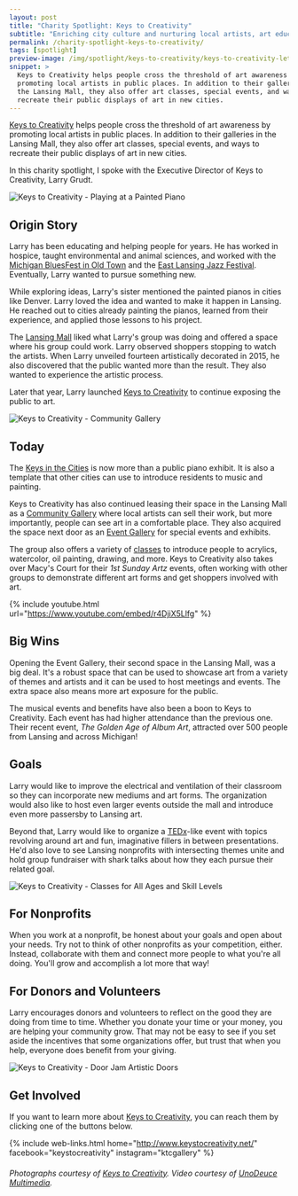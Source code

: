 ```yaml
---
layout: post
title: "Charity Spotlight: Keys to Creativity"
subtitle: "Enriching city culture and nurturing local artists, art education, and leadership."
permalink: /charity-spotlight-keys-to-creativity/
tags: [spotlight]
preview-image: /img/spotlight/keys-to-creativity/keys-to-creativity-lets-play.jpg
snippet: >
  Keys to Creativity helps people cross the threshold of art awareness by
  promoting local artists in public places. In addition to their galleries in
  the Lansing Mall, they also offer art classes, special events, and ways to
  recreate their public displays of art in new cities.
---
```


[Keys to Creativity][1] helps people cross the threshold of art awareness by promoting local artists in public places. In addition to their galleries in the Lansing Mall, they also offer art classes, special events, and ways to recreate their public displays of art in new cities.

In this charity spotlight, I spoke with the Executive Director of Keys to Creativity, Larry Grudt.

![][2]

## Origin Story

Larry has been educating and helping people for years. He has worked in hospice, taught environmental and animal sciences, and worked with the [Michigan BluesFest in Old Town][9] and the [East Lansing Jazz Festival][10]. Eventually, Larry wanted to pursue something new.

While exploring ideas, Larry's sister mentioned the painted pianos in cities like Denver. Larry loved the idea and wanted to make it happen in Lansing. He reached out to cities already painting the pianos, learned from their experience, and applied those lessons to his project.

The [Lansing Mall][8] liked what Larry's group was doing and offered a space where his group could work. Larry observed shoppers stopping to watch the artists. When Larry unveiled fourteen artistically decorated in 2015, he also discovered that the public wanted more than the result. They also wanted to experience the artistic process.

Later that year, Larry launched [Keys to Creativity][1] to continue exposing the public to art.

![][4]

## Today

The [Keys in the Cities][11] is now more than a public piano exhibit. It is also a template that other cities can use to introduce residents to music and painting.

Keys to Creativity has also continued leasing their space in the Lansing Mall as a [Community Gallery][12] where local artists can sell their work, but more importantly, people can see art in a comfortable place. They also acquired the space next door as an [Event Gallery][13] for special events and exhibits.

The group also offers a variety of [classes][14] to introduce people to acrylics, watercolor, oil painting, drawing, and more. Keys to Creativity also takes over Macy's Court for their _1st Sunday Artz_ events, often working with other groups to demonstrate different art forms and get shoppers involved with art.

{% include youtube.html url="https://www.youtube.com/embed/r4DjiX5Llfg" %}

## Big Wins

Opening the Event Gallery, their second space in the Lansing Mall, was a big deal. It's a robust space that can be used to showcase art from a variety of themes and artists and it can be used to host meetings and events. The extra space also means more art exposure for the public.

The musical events and benefits have also been a boon to Keys to Creativity. Each event has had higher attendance than the previous one. Their recent event, _The Golden Age of Album Art_, attracted over 500 people from Lansing and across Michigan!

## Goals

Larry would like to improve the electrical and ventilation of their classroom so they can incorporate new mediums and art forms. The organization would also like to host even larger events outside the mall and introduce even more passersby to Lansing art.

Beyond that, Larry would like to organize a [TEDx][7]-like event with topics revolving around art and fun, imaginative fillers in between presentations. He'd also love to see Lansing nonprofits with intersecting themes unite and hold group fundraiser with shark talks about how they each pursue their related goal.

![][5]

## For Nonprofits

When you work at a nonprofit, be honest about your goals and open about your needs. Try not to think of other nonprofits as your competition, either. Instead, collaborate with them and connect more people to what you're all doing. You'll grow and accomplish a lot more that way!

## For Donors and Volunteers

Larry encourages donors and volunteers to reflect on the good they are doing from time to time. Whether you donate your time or your money, you are helping your community grow. That may not be easy to see if you set aside the incentives that some organizations offer, but trust that when you help, everyone does benefit from your giving.

![][3]

## Get Involved

If you want to learn more about [Keys to Creativity][1], you can reach them by clicking one of the buttons below.

{% include web-links.html home="http://www.keystocreativity.net/" facebook="keystocreativity" instagram="ktcgallery" %}

###### Photographs courtesy of [Keys to Creativity][1]. Video courtesy of [UnoDeuce Multimedia][6].



[1]: http://www.keystocreativity.net/ "Keys to Creativity Homepage"
[2]: /img/spotlight/keys-to-creativity/keys-to-creativity-lets-play.jpg "Keys to Creativity - Playing at a Painted Piano"
[3]: /img/spotlight/keys-to-creativity/keys-to-creativity-door-jam.jpg "Keys to Creativity - Door Jam Artistic Doors"
[4]: /img/spotlight/keys-to-creativity/keys-to-creativity-community-gallery.jpg "Keys to Creativity - Community Gallery"
[5]: /img/spotlight/keys-to-creativity/keys-to-creativity-creative-kids.jpg "Keys to Creativity - Classes for All Ages and Skill Levels"
[6]: http://www.unodeuce.com/ "UnoDeuce Multimedia Homepage"
[7]: http://www.ted.com/about/programs-initiatives/tedx-program "TEDx Program"
[8]: http://www.lansingmall.com/ "Lansing Mall Homepage"
[9]: http://www.oldtownbluesfest.com/ "Michigan BluesFest in Old Town Homepage"
[10]: http://eljazzfest.com/ "East Lansing Jazz Festival Homepage"
[11]: http://www.keystocreativity.net/keys-in-the-cities.html "Keys in the Cities Homepage"
[12]: http://www.keystocreativity.net/community-gallery.html "Keys to Creativity Community Gallery"
[13]: http://www.keystocreativity.net/event-gallery.html "Keys to Creativity Event Gallery"
[14]: http://www.keystocreativity.net/classes.html "Keys to Creativity Classes"
